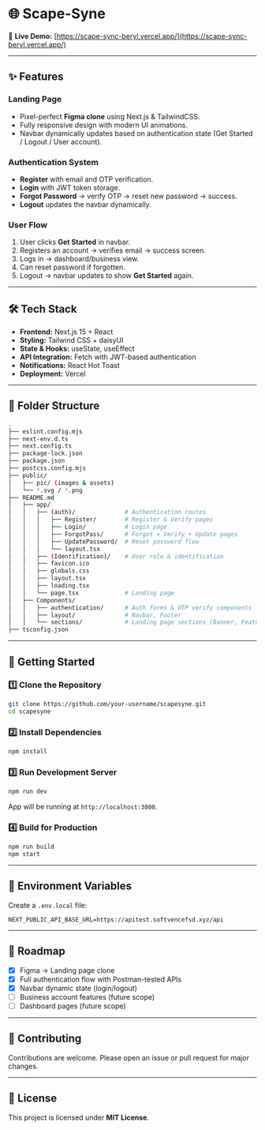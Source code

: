 # 🌐 Scape-Syne

🔗 **Live Demo:** [https://scape-sync-beryl.vercel.app/](https://scape-sync-beryl.vercel.app/)

---

## ✨ Features

### Landing Page
- Pixel-perfect **Figma clone** using Next.js & TailwindCSS.  
- Fully responsive design with modern UI animations.  
- Navbar dynamically updates based on authentication state (Get Started / Logout / User account).  

### Authentication System
- **Register** with email and OTP verification.  
- **Login** with JWT token storage.  
- **Forgot Password** → verify OTP → reset new password → success.  
- **Logout** updates the navbar dynamically.  

### User Flow
1. User clicks **Get Started** in navbar.  
2. Registers an account → verifies email → success screen.  
3. Logs in → dashboard/business view.  
4. Can reset password if forgotten.  
5. Logout → navbar updates to show **Get Started** again.  

---

## 🛠 Tech Stack

- **Frontend:** Next.js 15 + React  
- **Styling:** Tailwind CSS + daisyUI  
- **State & Hooks:** useState, useEffect  
- **API Integration:** Fetch with JWT-based authentication  
- **Notifications:** React Hot Toast  
- **Deployment:** Vercel  

---

## 📂 Folder Structure

```bash
.
├── eslint.config.mjs
├── next-env.d.ts
├── next.config.ts
├── package-lock.json
├── package.json
├── postcss.config.mjs
├── public/
│   ├── pic/ (images & assets)
│   └── *.svg / *.png
├── README.md
│   ├── app/
│   │   ├── (auth)/              # Authentication routes
│   │   │   ├── Register/        # Register & Verify pages
│   │   │   ├── Login/           # Login page
│   │   │   ├── ForgotPass/      # Forgot + Verify + Update pages
│   │   │   ├── UpdatePassword/  # Reset password flow
│   │   │   └── layout.tsx
│   │   ├── (Identification)/    # User role & identification
│   │   ├── favicon.ico
│   │   ├── globals.css
│   │   ├── layout.tsx
│   │   ├── loading.tsx
│   │   └── page.tsx             # Landing page
│   ├── Components/
│   │   ├── authentication/      # Auth forms & OTP verify components
│   │   ├── layout/              # Navbar, Footer
│   │   └── sections/            # Landing page sections (Banner, Features, FAQ, etc.)
├── tsconfig.json
```

---

## 🚀 Getting Started

### 1️⃣ Clone the Repository
```bash
git clone https://github.com/your-username/scapesyne.git
cd scapesyne
```

### 2️⃣ Install Dependencies
```bash
npm install
```

### 3️⃣ Run Development Server
```bash
npm run dev
```
App will be running at `http://localhost:3000`.

### 4️⃣ Build for Production
```bash
npm run build
npm start
```

---

## 🔑 Environment Variables

Create a `.env.local` file:

```env
NEXT_PUBLIC_API_BASE_URL=https://apitest.softvencefsd.xyz/api
```

---

## 📌 Roadmap

- [x] Figma → Landing page clone  
- [x] Full authentication flow with Postman-tested APIs  
- [x] Navbar dynamic state (login/logout)  
- [ ] Business account features (future scope)  
- [ ] Dashboard pages (future scope)  

---

## 🤝 Contributing

Contributions are welcome. Please open an issue or pull request for major changes.

---

## 📜 License

This project is licensed under **MIT License**.

